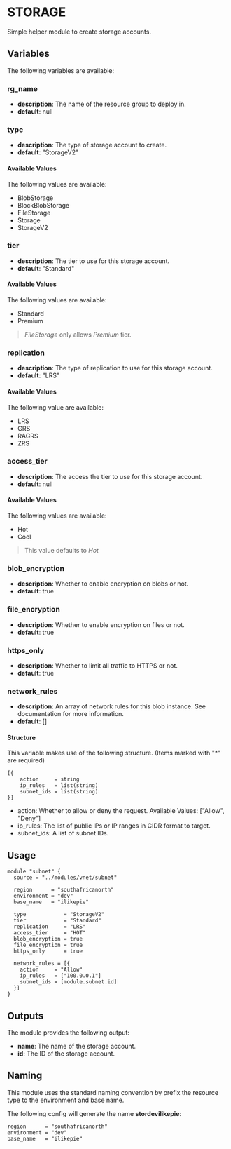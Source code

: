 STORAGE
=======

Simple helper module to create storage accounts.

## Variables

The following variables are available:

### rg_name

- __description__: The name of the resource group to deploy in.
- __default__: null

### type

- __description__: The type of storage account to create.
- __default__: "StorageV2"

#### Available Values

The following values are available:

- BlobStorage
- BlockBlobStorage
- FileStorage
- Storage
- StorageV2

### tier

- __description__: The tier to use for this storage account.
- __default__: "Standard"

#### Available Values

The following values are available:

- Standard
- Premium

> *FileStorage* only allows *Premium* tier.

### replication

- __description__: The type of replication to use for this storage account.
- __default__: "LRS"

#### Available Values

The following value are available:

- LRS
- GRS
- RAGRS
- ZRS

### access_tier

- __description__: The access the tier to use for this storage account.
- __default__: null

#### Available Values

The following values are available:

- Hot
- Cool

> This value defaults to *Hot*

### blob_encryption

- __description__: Whether to enable encryption on blobs or not.
- __default__: true

### file_encryption

- __description__: Whether to enable encryption on files or not.
- __default__: true

### https_only

- __description__: Whether to limit all traffic to HTTPS or not.
- __default__: true

### network_rules

- __description__: An array of network rules for this blob instance. See documentation for more information.
- __default__: []

#### Structure

This variable makes use of the following structure. (Items marked with "*" are required)

```
[{
    action     = string
    ip_rules   = list(string)
    subnet_ids = list(string)
}]
```

- action: Whether to allow or deny the request. Available Values: ["Allow", "Deny"]
- ip_rules: The list of public IPs or IP ranges in CIDR format to target.
- subnet_ids: A list of subnet IDs.

## Usage

```
module "subnet" {
  source = "../modules/vnet/subnet"

  region      = "southafricanorth"
  environment = "dev"
  base_name   = "ilikepie"
  
  type            = "StorageV2"
  tier            = "Standard"
  replication     = "LRS"
  access_tier     = "HOT"
  blob_encryption = true
  file_encryption = true
  https_only      = true
  
  network_rules = [{
    action     = "Allow"
    ip_rules   = ["100.0.0.1"]
    subnet_ids = [module.subnet.id]
  }]
}
```

## Outputs

The module provides the following output:

- __name__: The name of the storage account.
- __id__: The ID of the storage account.

## Naming

This module uses the standard naming convention by prefix the resource type
to the environment and base name.

The following config will generate the name __stordevilikepie__:

```
region      = "southafricanorth"
environment = "dev"
base_name   = "ilikepie"
```
